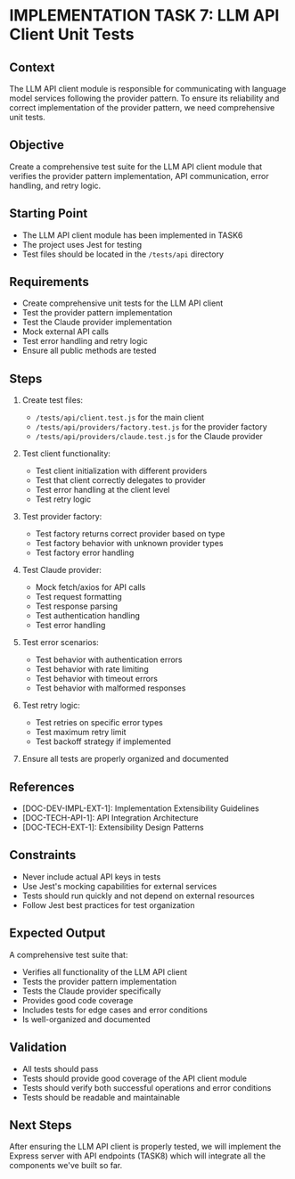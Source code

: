 # IMPLEMENTATION TASK 7: LLM API Client Unit Tests

## Context
The LLM API client module is responsible for communicating with language model services following the provider pattern. To ensure its reliability and correct implementation of the provider pattern, we need comprehensive unit tests.

## Objective
Create a comprehensive test suite for the LLM API client module that verifies the provider pattern implementation, API communication, error handling, and retry logic.

## Starting Point
- The LLM API client module has been implemented in TASK6
- The project uses Jest for testing
- Test files should be located in the `/tests/api` directory

## Requirements
- Create comprehensive unit tests for the LLM API client
- Test the provider pattern implementation
- Test the Claude provider implementation
- Mock external API calls
- Test error handling and retry logic
- Ensure all public methods are tested

## Steps
1. Create test files:
   - `/tests/api/client.test.js` for the main client
   - `/tests/api/providers/factory.test.js` for the provider factory
   - `/tests/api/providers/claude.test.js` for the Claude provider

2. Test client functionality:
   - Test client initialization with different providers
   - Test that client correctly delegates to provider
   - Test error handling at the client level
   - Test retry logic

3. Test provider factory:
   - Test factory returns correct provider based on type
   - Test factory behavior with unknown provider types
   - Test factory error handling

4. Test Claude provider:
   - Mock fetch/axios for API calls
   - Test request formatting
   - Test response parsing
   - Test authentication handling
   - Test error handling

5. Test error scenarios:
   - Test behavior with authentication errors
   - Test behavior with rate limiting
   - Test behavior with timeout errors
   - Test behavior with malformed responses

6. Test retry logic:
   - Test retries on specific error types
   - Test maximum retry limit
   - Test backoff strategy if implemented

7. Ensure all tests are properly organized and documented

## References
- [DOC-DEV-IMPL-EXT-1]: Implementation Extensibility Guidelines
- [DOC-TECH-API-1]: API Integration Architecture
- [DOC-TECH-EXT-1]: Extensibility Design Patterns

## Constraints
- Never include actual API keys in tests
- Use Jest's mocking capabilities for external services
- Tests should run quickly and not depend on external resources
- Follow Jest best practices for test organization

## Expected Output
A comprehensive test suite that:
- Verifies all functionality of the LLM API client
- Tests the provider pattern implementation
- Tests the Claude provider specifically
- Provides good code coverage
- Includes tests for edge cases and error conditions
- Is well-organized and documented

## Validation
- All tests should pass
- Tests should provide good coverage of the API client module
- Tests should verify both successful operations and error conditions
- Tests should be readable and maintainable

## Next Steps
After ensuring the LLM API client is properly tested, we will implement the Express server with API endpoints (TASK8) which will integrate all the components we've built so far.